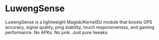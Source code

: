 # LuwengSense
LuwengSense is a lightweight Magisk/KernelSU module that boosts GPS accuracy, signal quality, ping stability, touch responsiveness, and gaming performance.  No APKs. No junk. Just pure tweaks.
